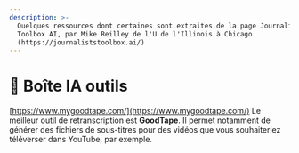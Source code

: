 ```yaml
---
description: >-
  Quelques ressources dont certaines sont extraites de la page Journalists'
  Toolbox AI, par Mike Reilley de l'U de l'Illinois à Chicago
  (https://journaliststoolbox.ai/)
---
```


# 🧰 Boîte IA outils

[https://www.mygoodtape.com/](https://www.mygoodtape.com/) Le meilleur outil de retranscription est **GoodTape**. Il permet notamment de générer des fichiers de sous-titres pour des vidéos que vous souhaiteriez téléverser dans YouTube, par exemple.
